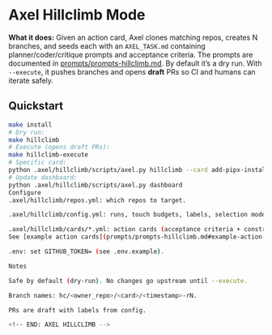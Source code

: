 <!-- BEGIN: AXEL HILLCLIMB -->
# Axel Hillclimb Mode

**What it does:** Given an action card, Axel clones matching repos, creates N branches, and seeds each
with an `AXEL_TASK.md` containing planner/coder/critique prompts and acceptance criteria. The prompts
are documented in [prompts/prompts-hillclimb.md](prompts/prompts-hillclimb.md). By default it’s a dry
run. With `--execute`, it pushes branches and opens **draft** PRs so CI and humans can iterate safely.

## Quickstart
```bash
make install
# Dry run:
make hillclimb
# Execute (opens draft PRs):
make hillclimb-execute
# Specific card:
python .axel/hillclimb/scripts/axel.py hillclimb --card add-pipx-install --execute
# Update dashboard:
python .axel/hillclimb/scripts/axel.py dashboard
Configure
.axel/hillclimb/repos.yml: which repos to target.

.axel/hillclimb/config.yml: runs, touch budgets, labels, selection mode.

.axel/hillclimb/cards/*.yml: action cards (acceptance criteria + constraints).
See [example action cards](prompts/prompts-hillclimb.md#example-action-cards).

.env: set GITHUB_TOKEN= (see .env.example).

Notes

Safe by default (dry-run). No changes go upstream until --execute.

Branch names: hc/<owner_repo>/<card>/<timestamp>-rN.

PRs are draft with labels from config.

<!-- END: AXEL HILLCLIMB -->
